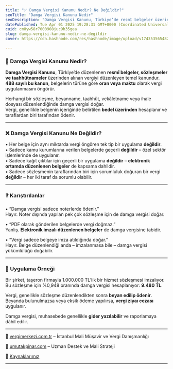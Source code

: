 ```yaml
---
title: "✅ Damga Vergisi Kanunu Nedir? Ne Değildir?"
seoTitle: "Damga Vergisi Kanunu Nedir"
seoDescription: "Damga Vergisi Kanunu, Türkiye’de resmî belgeler üzerinde alınan vergiyi düzenleyen temel yasadır. Belge türüne göre çeşitli oranlarda uygulanır"
datePublished: Tue Apr 01 2025 19:28:31 GMT+0000 (Coordinated Universal Time)
cuid: cm8yw58r7000908juc9h35gea
slug: damga-vergisi-kanunu-nedir-ne-degildir
cover: https://cdn.hashnode.com/res/hashnode/image/upload/v1743535654829/28b79363-177b-4e4b-8aa4-aa6ef45841e3.webp

---
```


### 🔹 Damga Vergisi Kanunu Nedir?

**Damga Vergisi Kanunu**, Türkiye’de düzenlenen **resmî belgeler, sözleşmeler ve taahhütnameler** üzerinden alınan vergiyi düzenleyen temel kanundur.  
**488 sayılı bu kanun**, belgelerin türüne göre **oran veya maktu** olarak vergi uygulanmasını öngörür.

Herhangi bir sözleşme, beyanname, taahhüt, vekâletname veya ihale dosyası düzenlendiğinde damga vergisi doğar.  
Vergi, genellikle belgenin içeriğinde belirtilen **bedel üzerinden** hesaplanır ve taraflardan biri tarafından ödenir.

---

### ❌ Damga Vergisi Kanunu Ne Değildir?

• Her belge için aynı miktarda vergi öngören tek tip bir uygulama **değildir**.  
• Sadece kamu kurumlarına verilen belgelerde geçerli **değildir** – özel sektör işlemlerinde de uygulanır.  
• Sadece kağıt çıktılar için geçerli bir uygulama **değildir** – **elektronik ortamda düzenlenen belgeler** de kapsama dahildir.  
• Sadece sözleşmenin taraflarından biri için sorumluluk doğuran bir vergi **değildir** – her iki taraf da sorumlu olabilir.

---

### ❓ Karıştırılanlar

• “Damga vergisi sadece noterlerde ödenir.”  
Hayır. Noter dışında yapılan pek çok sözleşme için de damga vergisi doğar.

• “PDF olarak gönderilen belgelerde vergi doğmaz.”  
Yanlış. **Elektronik imzalı düzenlenen belgeler** de damga vergisine tabidir.

• “Vergi sadece belgeye imza atıldığında doğar.”  
Hayır. Belge düzenlendiği anda – imzalanmasa bile – damga vergisi yükümlülüğü doğabilir.

---

### 🧠 Uygulama Örneği

Bir şirket, taşeron firmayla 1.000.000 TL’lik bir hizmet sözleşmesi imzalıyor.  
Bu sözleşme için %0,948 oranında damga vergisi hesaplanıyor: **9.480 TL**.

Vergi, genellikle sözleşme düzenlendikten sonra **beyan edilip ödenir**.  
Beyanda bulunulmazsa veya eksik ödeme yapılırsa, **vergi ziyaı cezası** uygulanır.

Damga vergisi, muhasebede genellikle **gider yazılabilir** ve raporlamaya dâhil edilir.

---

📎 [vergimerkezi.com.tr](https://vergimerkezi.com.tr) – İstanbul Mali Müşavir ve Vergi Danışmanlığı

📎 [umutakpinar.com](https://umutakpinar.com) – Uzman Destek ve Mali Strateji

📎 [Kaynaklarımız](https://nedir.vergimerkezi.com.tr/kaynak-ve-referans)

---